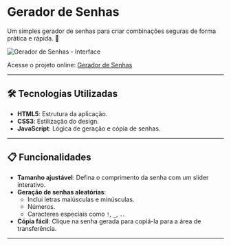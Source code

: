 # Gerador de Senhas

Um simples gerador de senhas para criar combinações seguras de forma prática e rápida. 🚀

![Gerador de Senhas - Interface](https://github.com/user-attachments/assets/fa5346e0-a1a8-47fa-9d90-1b657be1594e)

Acesse o projeto online: [Gerador de Senhas](https://gerador-de-senhas-sepia-one.vercel.app/)

---

## 🛠️ Tecnologias Utilizadas

- **HTML5**: Estrutura da aplicação.
- **CSS3**: Estilização do design.
- **JavaScript**: Lógica de geração e cópia de senhas.

---

## 📋 Funcionalidades

- **Tamanho ajustável**: Defina o comprimento da senha com um slider interativo.
- **Geração de senhas aleatórias**:
  - Inclui letras maiúsculas e minúsculas.
  - Números.
  - Caracteres especiais como `!`, `_`, `.`.
- **Cópia fácil**: Clique na senha gerada para copiá-la para a área de transferência.

---
